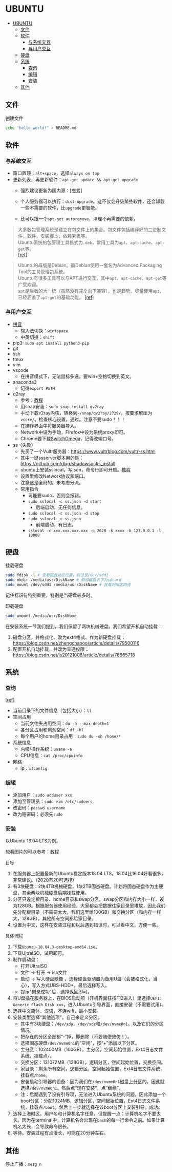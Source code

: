 # UBUNTU

- [UBUNTU](#ubuntu)
  - [文件](#文件)
  - [软件](#软件)
    - [与系统交互](#与系统交互)
    - [与用户交互](#与用户交互)
  - [硬盘](#硬盘)
  - [系统](#系统)
    - [查询](#查询)
    - [编辑](#编辑)
    - [安装](#安装)
  - [其他](#其他)

## 文件

创建文件

```bash
echo "hello world!" > README.md
```

## 软件

### 与系统交互

- 窗口置顶：`alt+space`，选择`always on top`
- 更新列表，再更新软件：`apt-get update && apt-get upgrade`
  - 强烈建议更新为国内源：[[参考]](https://mirror.tuna.tsinghua.edu.cn/help/ubuntu/)

  - 个人服务器可以执行：`dist-upgrade`。这不仅会升级某些软件，还会卸载一些不需要的软件，比`upgrade`更智能。
  - 还可以跟一个`apt-get autoremove`，清理不再需要的依赖。

> 大多数包管理系统是建立在包文件上的集合。包文件包括编译好的二进制文件，软件，安装脚本，依赖列表等。  
> Ubuntu系统的包管理工具格式为`.deb`，常用工具为`apt`、`apt-cache`、`apt-get`等。  
> [[ref]](https://www.sysgeek.cn/linux-package-management/)  

> Ubuntu的母版是Debian。而Debian使用一套名为Advanced Packaging Tool的工具管理包系统。  
> Ubuntu有很多工具可以与APT进行交互，其中`apt`、`apt-cache`、`apt-get`等广受欢迎。  
> `apt`是后者的大一统（虽然没有完全向下兼容），也是趋势。尽量使用`apt`，已经涵盖了`apt-get`的基础功能。
> [[ref]](https://www.sysgeek.cn/apt-vs-apt-get/)

### 与用户交互

- [拼音](https://blog.csdn.net/wu10188/article/details/86540464)
  - 输入法切换：`win+space`
  - 中英切换：`shift`
- pip3: `sudo apt install python3-pip`
- git
- ssh
- tmux
- vim
- vscode
  - 在拼音模式下，无法鼠标多选。要win+空格切换到英文。
- anaconda3
  - 记得`export PATH`
- q2ray
  - 参考：[教程](https://medium.com/@eleveninstrangerthings/%E5%9C%A8ubuntu%E4%B8%8A%E5%AE%89%E8%A3%85%E5%9B%BE%E5%BD%A2%E5%8C%96v2ray%E5%AE%A2%E6%88%B7%E7%AB%AFqv2ray-d0f690b7c519)
  - 用snap安装：`sudo snap install qv2ray`
  - 手动下载v2ray内核，转移到`~/snap/qv2ray/2729/`，按要求解压为`vcore/`。检查核心设置，通过。注意不要sudo！！！
  - 在操作界面中将服务器导入。
  - Network中设为手动，Firefox中设为系统proxy即可。
  - Chrome要下载[SwitchOmega](https://github.com/FelisCatus/SwitchyOmega/releases)，记得改端口号。
- ss（失败）
  - 先买了一个Vultr服务器：https://www.vultrblog.com/vultr-ss.html
  - 其中一键ssserver脚本用的是：https://github.com/dlxg/shadowsocks_install
  - ubuntu上安装sslocal，写json，命令行即可开启。[教程](http://codetd.com/article/1790848)
  - 设置里修改Network协议和端口。
  - 注意这是全局的。未考虑分流。
  - 常用指令
    - 可能要sudo，否则会报错。
    - `sudo sslocal -c ss.json -d start`
      - 后端启动，无任何信息。
    - `sudo sslocal -c ss.json -d stop`
    - `sudo sslocal -c ss.json`
      - 前端启动，有日志。
    - `sslocal -c xxx.xxx.xxx.xxx -p 2020 -k xxxx -b 127.0.0.1 -l 10808`


## 硬盘

挂载硬盘

```bash
sudo fdisk -l # 查看磁盘对应位置，假设是/dev/sdd1
sudo mkdir /media/usr/DiskName # 假设磁盘名字为sdcard
sudo mount /dev/sdd1 /media/usr/DiskName # 挂载到指定路径
```

记住标识符特别重要，特别是当硬盘较多时。

卸载硬盘

```bash
sudo umount /media/usr/DiskName
```

在安装系统一节我们提到，我们保留了两块机械硬盘。我们希望开机自动挂载：
1. 磁盘分区，并格式化、改为ext4格式、作为新硬盘挂载：
   https://blog.csdn.net/zhengchaooo/article/details/79500116
2. 配置开机自动挂载，并改为普通权限：
   https://blog.csdn.net/ls20121006/article/details/78665718

## 系统

### 查询

[[ref]](https://blog.csdn.net/bluishglc/article/details/41390589)

- 当前目录下的文件信息（包括大小）：`ll`
- 空间占用
  - 当前文件夹占用空间：`du -h --max-depth=1`
  - 各分区占用和剩余空间：`df -hl`
  - 每个用户的home目录占用：`sudo du -sh /home/*`
- 系统信息
  - 内核/操作系统：`uname -a`
  - CPU信息：`cat /proc/cpuinfo`
- 网络
  - ip：`ifconfig`

### 编辑

- 添加用户：`sudo adduser xxx`
- 添加至管理员：`sudo vim /etc/sudoers`
- 改密码：`passwd username`
- 改为短密码：必须先`sudo`

### 安装

以Ubuntu 18.04 LTS为例。

想看图片的可以参考：[教程](https://blog.csdn.net/baidu_36602427/article/details/86548203#commentBox)

目标

1. 在服务器上配置最新的Ubuntu稳定版本18.04 LTS。18.04比16.04好看很多，非常建议。（2020有20可选择）
2. 有3块硬盘：2块4TB机械硬盘，1块2TB固态硬盘。计划将固态硬盘作为主硬盘，其余两块机械硬盘后期挂载使用。
3. 分区只设定根目录、home目录和swap分区。swap分区和内存大小一样，设为128GB。根据服务器使用经验，大家都会把数据往家目录里堆放，因此我们先分配根目录（不需要太大，我们这里给100GB）和交换分区（和内存一样大，128GB），其他所有空间都给家目录。
4. 设置为中文，这样在安装过程和以后遇到错误时，可以看中文，方便一些。

具体流程

1. 下载`Ubuntu-18.04.3-desktop-amd64.iso`。
2. 下载UltraISO，试用即可。
3. 制作启动盘：
   - 打开UltraISO
   - 文件 -> 打开 -> iso文件
   - 启动 -> 写入硬盘映像 ，选择硬盘驱动器为备用U盘（会被格式化，当心），写入方式UBS-HDD+，最后选择写入。
   - 提示"刻录成功”后，选择返回即可。
4. 将U盘插在服务器上，在BIOS启动项（开机界面狂按F12进入）里选择`UEFI: Generic Flash Disk xxx`，进入Ubuntu引导界面，直接安装（不需要试用）。
5. 选择中文简体、汉语，不连wifi，最小安装。
6. 安装类型选择“其他选项”，自己来定义分区。
   - 其中有3块硬盘：`/dev/sda`，`/dev/sdc`和`/dev/nvme0n1`，以及它们的分区情况。
   - 把存在的分区全部都“-”掉，即删除（不要随便效仿！）。
   - 选择固态硬盘`/dev/nvme0n1`的“空闲”，按“+”添加以下分区。
   - 主分区：102400MB（100GB），主分区，空间起始位置，Ext4日志文件系统，挂载点`/`。
   - 交换分区：131072MB（128GB），逻辑分区，空间起始位置，交换空间。
   - 家目录：剩余所有空间，逻辑分区，空间起始位置，Ext4日志文件系统，挂载点`/home`。
   - 安装启动引导器的设备：因为我们在`/dev/nvme0n1`磁盘上分区的，因此就选择`/dev/nvme0n1`。然后点“现在安装”，点“继续”。
   - 注：后期遇到了没有引导项，无法进入Ubuntu系统的问题。因此添加一个boot分区：分配1024MB，逻辑分区，空间起始位置，Ext4日志文件系统，挂载点`/boot`。然后上一步就选择在该boot分区上安装引导。成功。
7. 选择上海时区。用户名和计算机名字任意，但提醒一点：计算机名字不要太长。因为在terminal中，计算机名会出现在`bash`的每一行命令之前。如果计算机名太长，会导致命令很长。
8. 等待。安装过程有点漫长，可能在20分钟左右。

## 其他

停止广播：`mesg n`
